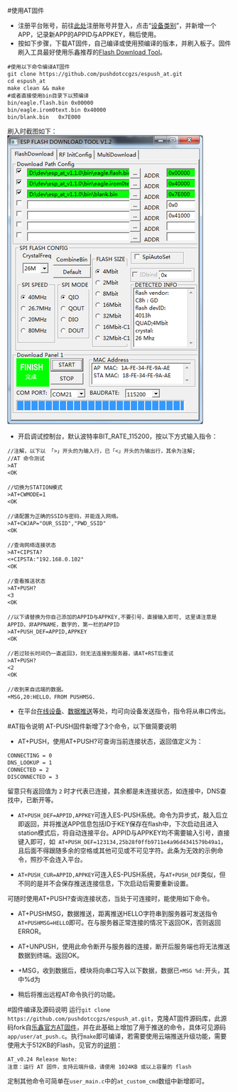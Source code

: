 #使用AT固件
- 注册平台账号，前往[此处](http://211.155.86.145:8000/web/register/)注册账号并登入，点击“[设备类别](http://211.155.86.145:8000/web/apps/)”，并新增一个APP，记录新APP的APPID与APPKEY，稍后使用。
- 按如下步骤，下载AT固件，自己编译或使用预编译的版本，并刷入板子。固件刷入工具最好使用乐鑫推荐的[Flash Download Tool](http://bbs.espressif.com/viewtopic.php?f=5&t=433)。

```
#使用以下命令编译AT固件
git clone https://github.com/pushdotccgzs/espush_at.git
cd espush_at
make clean && make
#或者直接使用bin目录下以预编译
bin/eagle.flash.bin	0x00000
bin/eagle.irom0text.bin	0x40000
bin/blank.bin	0x7E000
```
刷入时截图如下：
![Alt text](./images/at_flashing.png)

- 开启调试控制台，默认波特率BIT_RATE_115200，按以下方式输入指令：
```
//注解，以下以 「>」开头的为输入行，已「<」开头的为输出行，其余为注解;
//AT 命令测试
>AT
<OK

//切换为STATION模式
>AT+CWMODE=1
<OK

//请配置为正确的SSID与密码，并能连入网络。
>AT+CWJAP="OUR_SSID","PWD_SSID"
<OK

//查询网络连接状态
>AT+CIPSTA?
<+CIPSTA:"192.168.0.102"
<OK

//查看推送状态
>AT+PUSH?
<3
<OK

//以下请替换为你自己添加的APPID与APPKEY,不要引号，直接输入即可, 这里请注意是APPID，非APPNAME，数字的，第一栏的APPID
>AT+PUSH_DEF=APPID,APPKEY
<OK

//若过较长时间仍一直返回3，则无法连接到服务器，请AT+RST后重试
>AT+PUSH?
<2
<OK

//收到来自远端的数据。
+MSG,20:HELLO，FROM PUSHMSG.
```
- 在平台[在线设备](http://211.155.86.145:8000/web/devices/)、[数据推送](http://211.155.86.145:8000/web/pushmsg/)等处，均可向设备发送指令，指令将从串口传出。

#AT指令说明
AT-PUSH固件新增了3个命令，以下做简要说明
- AT+PUSH，使用AT+PUSH?可查询当前连接状态，返回值定义为：
```
CONNECTING = 0
DNS_LOOKUP = 1
CONNECTED = 2
DISCONNECTED = 3
```
留意只有返回值为 `2` 时才代表已连接，其余都是未连接状态，如连接中，DNS查找中，已断开等。

- `AT+PUSH_DEF=APPID,APPKEY`可连入ES-PUSH系统。命令为异步式，敲入后立即返回，并将推送APP信息包括ID于KEY保存在flash中，下次启动且进入station模式后，将自动连接平台。APPID与APPKEY均不需要输入引号，直接键入即可，如` AT+PUSH_DEF=123134,25b28f0ffb9711e4a96d4341579b49a1`，且后面不得跟随多余的空格或其他可见或不可见字符。此条为无效的示例命令，照抄不会连入平台。

- `AT+PUSH_CUR=APPID,APPKEY`可连入ES-PUSH系统，与`AT+PUSH_DEF`类似，但不同的是并不会保存推送连接信息，下次启动后需要重新设置。

可随时使用AT+PUSH?查询连接状态，当处于可连接时，能使用如下命令。
- AT+PUSHMSG，数据推送，距离推送HELLO字符串到服务器可发送指令`AT+PUSHMSG=HELLO`即可。在与服务器正常连接的情况下返回OK，否则返回ERROR。

- AT+UNPUSH，使用此命令断开与服务器的连接，断开后服务端也将无法推送数据到终端。返回OK。
- +MSG，收到数据后，模块将向串口写入以下数据，数据已`+MSG %d:`开头，其中%d为
- 稍后将推出远程AT命令执行的功能。

#固件编译及源码说明
运行`git clone https://github.com/pushdotccgzs/espush_at.git`，克隆AT固件源码库，此源码fork自[乐鑫官方AT固件](http://bbs.espressif.com/viewtopic.php?f=5&t=481)，并在此基础上增加了用于推送的命令，具体可见源码`app/user/at_push.c`。执行`make`即可编译，若需要使用云端推送升级功能，需要使用大于512KB的Flash，见官方的[说明](http://bbs.espressif.com/viewtopic.php?f=5&t=481)：
```
AT_v0.24 Release Note:
注意：运行 AT 固件，支持云端升级，请使用 1024KB 或以上容量的 flash
```

定制其他命令可简单在`user_main.c`中的`at_custom_cmd`数组中新增即可。

